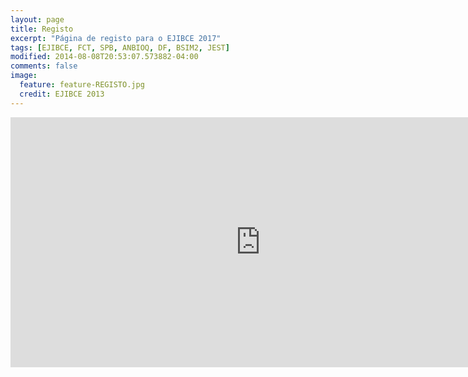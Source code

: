 ```yaml
---
layout: page
title: Registo
excerpt: "Página de registo para o EJIBCE 2017"
tags: [EJIBCE, FCT, SPB, ANBIOQ, DF, BSIM2, JEST]
modified: 2014-08-08T20:53:07.573882-04:00
comments: false
image:
  feature: feature-REGISTO.jpg
  credit: EJIBCE 2013
---
```



<div style="width: 100%"><iframe src="https://docs.google.com/forms/d/e/1FAIpQLSfM-MmlSy4ZrHzu_az0U99704pVQcPvpPLvq8r2tuTy59OzKw/viewform?usp=sf_link" style="border: 0;" width="800" height="400" frameborder="0" scrolling="yes"></iframe></div><br />
